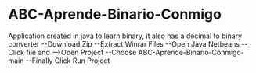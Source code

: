 # ABC-Aprende-Binario-Conmigo
Application created in java to learn binary, it also has a decimal to binary converter
--Download Zip
--Extract Winrar Files 
--Open Java Netbeans
--Click file and -->Open Project 
--Choose ABC-Aprende-Binario-Conmigo-main
--Finally Click Run Project
